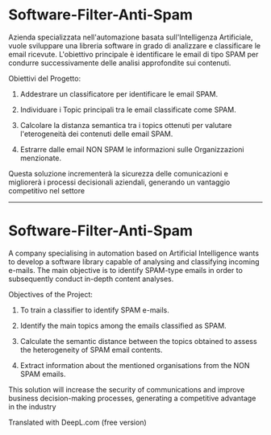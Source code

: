# Software-Filter-Anti-Spam

Azienda specializzata nell'automazione basata sull'Intelligenza Artificiale, vuole sviluppare una libreria software in grado di analizzare e classificare le email ricevute. L'obiettivo principale è identificare le email di tipo SPAM per condurre successivamente delle analisi approfondite sui contenuti.

Obiettivi del Progetto:

1. Addestrare un classificatore per identificare le email SPAM.

2. Individuare i Topic principali tra le email classificate come SPAM.
  
3. Calcolare la distanza semantica tra i topics ottenuti per valutare l'eterogeneità dei contenuti delle email SPAM.
  
4. Estrarre dalle email NON SPAM le informazioni sulle Organizzazioni menzionate.

Questa soluzione incrementerà la sicurezza delle comunicazioni e migliorerà i processi decisionali aziendali, generando un vantaggio competitivo nel settore

-------------------------------------------------------------------------------------------------------------------------------------------------------------------------------------------------
# Software-Filter-Anti-Spam

A company specialising in automation based on Artificial Intelligence wants to develop a software library capable of analysing and classifying incoming e-mails. The main objective is to identify SPAM-type emails in order to subsequently conduct in-depth content analyses.

Objectives of the Project:

1. To train a classifier to identify SPAM e-mails.

2. Identify the main topics among the emails classified as SPAM.
  
3. Calculate the semantic distance between the topics obtained to assess the heterogeneity of SPAM email contents.
  
4. Extract information about the mentioned organisations from the NON SPAM emails.

This solution will increase the security of communications and improve business decision-making processes, generating a competitive advantage in the industry

Translated with DeepL.com (free version)
